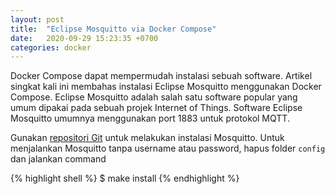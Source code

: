 ```yaml
---
layout: post
title:  "Eclipse Mosquitto via Docker Compose"
date:   2020-09-29 15:23:35 +0700
categories: docker
---
```


Docker Compose dapat mempermudah instalasi sebuah software. Artikel singkat kali ini membahas instalasi Eclipse Mosquitto menggunakan Docker Compose.
Eclipse Mosquitto adalah salah satu software popular yang umum dipakai pada sebuah projek Internet of Things.
Software Eclipse Mosquitto umumnya menggunakan port 1883 untuk protokol MQTT.

Gunakan [repositori Git][repositori-git] untuk melakukan instalasi Mosquitto. Untuk menjalankan Mosquitto tanpa username atau password, hapus folder `config` dan jalankan command

{% highlight shell %}
$ make install
{% endhighlight %}

[repositori-git]: https://github.com/josefmtd/mosquitto-docker
